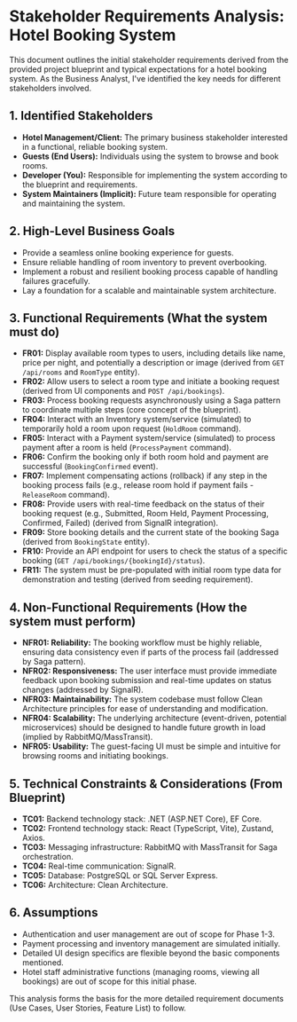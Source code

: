 # Stakeholder Requirements Analysis: Hotel Booking System

This document outlines the initial stakeholder requirements derived from the provided project blueprint and typical expectations for a hotel booking system. As the Business Analyst, I've identified the key needs for different stakeholders involved.

## 1. Identified Stakeholders

*   **Hotel Management/Client:** The primary business stakeholder interested in a functional, reliable booking system.
*   **Guests (End Users):** Individuals using the system to browse and book rooms.
*   **Developer (You):** Responsible for implementing the system according to the blueprint and requirements.
*   **System Maintainers (Implicit):** Future team responsible for operating and maintaining the system.

## 2. High-Level Business Goals

*   Provide a seamless online booking experience for guests.
*   Ensure reliable handling of room inventory to prevent overbooking.
*   Implement a robust and resilient booking process capable of handling failures gracefully.
*   Lay a foundation for a scalable and maintainable system architecture.

## 3. Functional Requirements (What the system must do)

*   **FR01:** Display available room types to users, including details like name, price per night, and potentially a description or image (derived from `GET /api/rooms` and `RoomType` entity).
*   **FR02:** Allow users to select a room type and initiate a booking request (derived from UI components and `POST /api/bookings`).
*   **FR03:** Process booking requests asynchronously using a Saga pattern to coordinate multiple steps (core concept of the blueprint).
*   **FR04:** Interact with an Inventory system/service (simulated) to temporarily hold a room upon request (`HoldRoom` command).
*   **FR05:** Interact with a Payment system/service (simulated) to process payment after a room is held (`ProcessPayment` command).
*   **FR06:** Confirm the booking only if both room hold and payment are successful (`BookingConfirmed` event).
*   **FR07:** Implement compensating actions (rollback) if any step in the booking process fails (e.g., release room hold if payment fails - `ReleaseRoom` command).
*   **FR08:** Provide users with real-time feedback on the status of their booking request (e.g., Submitted, Room Held, Payment Processing, Confirmed, Failed) (derived from SignalR integration).
*   **FR09:** Store booking details and the current state of the booking Saga (derived from `BookingState` entity).
*   **FR10:** Provide an API endpoint for users to check the status of a specific booking (`GET /api/bookings/{bookingId}/status`).
*   **FR11:** The system must be pre-populated with initial room type data for demonstration and testing (derived from seeding requirement).

## 4. Non-Functional Requirements (How the system must perform)

*   **NFR01: Reliability:** The booking workflow must be highly reliable, ensuring data consistency even if parts of the process fail (addressed by Saga pattern).
*   **NFR02: Responsiveness:** The user interface must provide immediate feedback upon booking submission and real-time updates on status changes (addressed by SignalR).
*   **NFR03: Maintainability:** The system codebase must follow Clean Architecture principles for ease of understanding and modification.
*   **NFR04: Scalability:** The underlying architecture (event-driven, potential microservices) should be designed to handle future growth in load (implied by RabbitMQ/MassTransit).
*   **NFR05: Usability:** The guest-facing UI must be simple and intuitive for browsing rooms and initiating bookings.

## 5. Technical Constraints & Considerations (From Blueprint)

*   **TC01:** Backend technology stack: .NET (ASP.NET Core), EF Core.
*   **TC02:** Frontend technology stack: React (TypeScript, Vite), Zustand, Axios.
*   **TC03:** Messaging infrastructure: RabbitMQ with MassTransit for Saga orchestration.
*   **TC04:** Real-time communication: SignalR.
*   **TC05:** Database: PostgreSQL or SQL Server Express.
*   **TC06:** Architecture: Clean Architecture.

## 6. Assumptions

*   Authentication and user management are out of scope for Phase 1-3.
*   Payment processing and inventory management are simulated initially.
*   Detailed UI design specifics are flexible beyond the basic components mentioned.
*   Hotel staff administrative functions (managing rooms, viewing all bookings) are out of scope for this initial phase.

This analysis forms the basis for the more detailed requirement documents (Use Cases, User Stories, Feature List) to follow.
